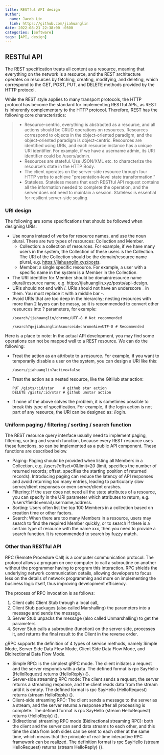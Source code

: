 ```yaml
---
title: RESTful API design
author:
  name: Jacob Lin
  link: https://github.com/jiahuanglin
date: 2022-08-21 22:38:00 -0500
categories: [Software]
tags: [API, design]
---
```


## RESTful API
The REST specification treats all content as a resource, meaning that everything on the network is a resource, and the REST architecture operates on resources by fetching, creating, modifying, and deleting, which correspond to the GET, POST, PUT, and DELETE methods provided by the HTTP protocol. 

While the REST style applies to many transport protocols, the HTTP protocol has become the standard for implementing RESTful APIs, as REST is inherently complementary to the HTTP protocol. Therefore, REST has the following core characteristics: 
> - Resource-centric, everything is abstracted as a resource, and all actions should be CRUD operations on resources. Resources correspond to objects in the object-oriented paradigm, and the object-oriented paradigm is object-centric. Resources are identified using URIs, and each resource instance has a unique URI identifier. For example, if we have a username admin, its URI identifier could be /users/admin. 
> - Resources are stateful. Use JSON/XML etc. to characterize the resource's state in the HTTP Body. 
> - The client operates on the server-side resource through four HTTP verbs to achieve "presentation-level state transformation." 
> - Stateless. Stateless means that each RESTful API request contains all the information needed to complete the operation, and the server does not need to maintain a session. Stateless is essential for resilient server-side scaling. 

### URI design
The following are some specifications that should be followed when designing URIs: 
- Use nouns instead of verbs for resource names, and use the noun plural. There are two types of resources: Collection and Member.
  - Collection: a collection of resources. For example, if we have many users in the system, the Collection of these users is the Collection. The URI of the Collection should be the domain/resource name plural, e.g. https://jiahuanglin.xyz/posts. 
  - Member: a single specific resource. For example, a user with a specific name in the system is a Member in the Collection. 
- The URI identifier for Member should be domain/resource name plural/resource name, e.g. https://jiahuanglin.xyz/posts/api-design.
- URIs should not end with /. URIs should not have an underscore _ in them. You must replace it with a middle bar -. 
- Avoid URIs that are too deep in the hierarchy; nesting resources with more than 2 layers can be messy, so it is recommended to convert other resources into ? parameters, for example: 
  ```
  /search/jiahuanglin/chrome/UTF-8 # Not recommended 

  /search?q=jiahuanglin&sourceid=chrome&ie=UTF-8 # Recommended
  ``` 

Here is a place to note: In the actual API development, you may find some operations can not be mapped well to a REST resource. We can do the following: 

- Treat the action as an attribute to a resource. For example, if you want to temporarily disable a user on the system, you can design a URI like this: 
  ```
  /users/jiahuanglin?active=false
  ```
- Treat the action as a nested resource, like the GitHub star action: 
  ```
  PUT /gists/:id/star    # github star action 
  DELETE /gists/:id/star # github unstar action
  ``` 
- If none of the above solves the problem, it is sometimes possible to break this type of specification. For example, if the login action is not part of any resource, the URI can be designed as: /login.

### Uniform paging / filtering / sorting / search function 
The REST resource query interface usually need to implement paging, filtering, sorting and search function, because every REST resource uses these functions, so can be implemented as a public API component. These functions are described below. 
- Paging: Paging should be provided when listing all Members in a Collection, e.g. /users?offset=0&limit=20 (limit, specifies the number of returned records; offset, specifies the starting position of returned records). Introducing paging can reduce the latency of API responses and avoid returning too many entries, leading to particularly slow server/client responses or even server/client crashes. 
- Filtering: If the user does not need all the state attributes of a resource, you can specify in the URI parameter which attributes to return, e.g. /users?fields=email,username,address. 
- Sorting: Users often list the top 100 Members in a collection based on creation time or other factors. 
- Search: When there are too many Members in a resource, users may search to find the required Member quickly, or to search if there is a certain type of resource with the name xxx, then you need to provide a search function. It is recommended to search by fuzzy match.

### Other than RESTful API
RPC (Remote Procedure Call) is a computer communication protocol. The protocol allows a program on one computer to call a subroutine on another without the programmer having to program this interaction. RPC shields the underlying network communication details, allowing developers to focus less on the details of network programming and more on implementing the business logic itself, thus improving development efficiency. 

The process of RPC invocation is as follows: 
1. Client calls Client Stub through a local call, 
2. Client Stub packages (also called Marshalling) the parameters into a message and sends the message. 
3. Server Stub unpacks the message (also called Unmarshalling) to get the parameters
4. Server Stub calls a subroutine (function) on the server side, processes it, and returns the final result to the Client in the reverse order. 

gRPC supports the definition of 4 types of service methods, namely Simple Mode, Server Side Data Flow Mode, Client Side Data Flow Mode, and Bidirectional Data Flow Mode. 
- Simple RPC: is the simplest gRPC mode. The client initiates a request and the server responds with a data. The defined format is rpc SayHello (HelloRequest) returns (HelloReply) {}. 
- Server-side streaming RPC mode: The client sends a request, the server returns a streaming response, and the client reads data from the stream until it is empty. The defined format is rpc SayHello (HelloRequest) returns (stream HelloReply) {}. 
- Client-side streaming RPC: The client sends a message to the server as a stream, and the server returns a response after all processing is complete. The defined format is rpc SayHello (stream HelloRequest) returns (HelloReply) {}. 
- Bidirectional streaming RPC mode (Bidirectional streaming RPC): both the client and the server can send data streams to each other, and this time the data from both sides can be sent to each other at the same time, which means that the principle of real-time interactive RPC framework can be realized. The definition format is rpc SayHello (stream HelloRequest) returns (stream HelloReply) {}.